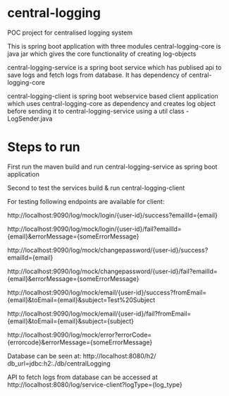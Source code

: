 # central-logging
POC project for centralised logging system

This is spring boot application with three modules
central-logging-core is java jar which gives the core functionality of creating log-objects

central-logging-service is a spring boot service which has publised api to save logs and fetch logs from database. It has dependency of central-logging-core

central-logging-client is spring boot webservice based client application which uses central-logging-core as dependency and creates log object before sending it to central-logging-service using a util class - LogSender.java


# Steps to run
First run the maven build and run central-logging-service as spring boot application

Second to test the services build & run central-logging-client

For testing following endpoints are available for client:

http://localhost:9090/log/mock/login/{user-id}/success?emailId={email}

http://localhost:9090/log/mock/login/{user-id}/fail?emailId={email}&errorMessage={someErrorMessage}

http://localhost:9090/log/mock/changepassword/{user-id}/success?emailId={email}

http://localhost:9090/log/mock/changepassword/{user-id}/fail?emailId={email}&errorMessage={someErrorMessage}

http://localhost:9090/log/mock/email/{user-id}/success?fromEmail={email}&toEmail={email}&subject=Test%20Subject

http://localhost:9090/log/mock/email/{user-id}/fail?fromEmail={email}&toEmail={email}&subject={subject}

http://localhost:9090/log/mock/error?errorCode={errorcode}&errorMessage={someErrorMessage}

Database can be seen at:
http://localhost:8080/h2/
db_url=jdbc:h2:./db/centralLogging

API to fetch logs from database can be accessed at 
http://localhost:8080/log/service-client?logType={log_type}

